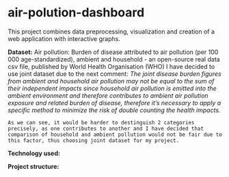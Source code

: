 # air-polution-dashboard

This project combines data preprocessing, visualization and creation of a web application with interactive graphs.

**Dataset:**
    Air pollution: Burden of disease attributed to air pollution (per 100 000 age-standardized), ambient and household - an open-source real data csv file, published by World Health Organisation (WHO)
    I have decided to use joint dataset due to the next comment:
    *The joint disease burden figures from ambient and household air pollution may not be equal to the sum of their independent impacts since household air pollution is emitted into the ambient environment and therefore contributes to ambient air pollution exposure and related burden of disease, therefore it’s necessary to apply a specific method to minimize the risk of double counting the health impacts.*

    As we can see, it would be harder to destinguish 2 categories precisely, as one contributes to another and I have decided that comparison of household and ambient pollution would not be fair due to this factor, thus choosing joint dataset for my project.

**Technology used:**




**Project structure:**       
